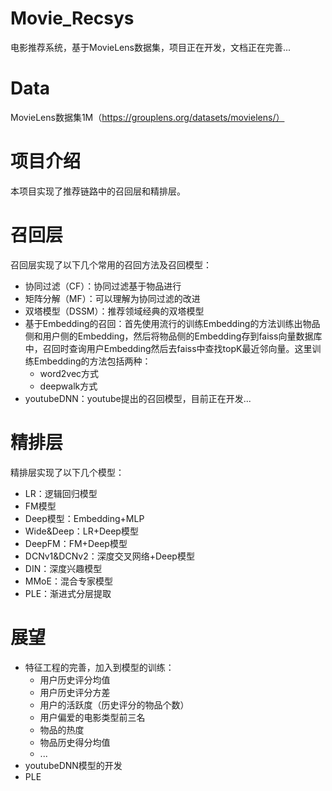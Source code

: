 # Movie_Recsys
电影推荐系统，基于MovieLens数据集，项目正在开发，文档正在完善...

# Data
MovieLens数据集1M（https://grouplens.org/datasets/movielens/）

# 项目介绍
本项目实现了推荐链路中的召回层和精排层。
# 召回层
召回层实现了以下几个常用的召回方法及召回模型：
+ 协同过滤（CF）：协同过滤基于物品进行
+ 矩阵分解（MF）：可以理解为协同过滤的改进
+ 双塔模型（DSSM）：推荐领域经典的双塔模型
+ 基于Embedding的召回：首先使用流行的训练Embedding的方法训练出物品侧和用户侧的Embedding，然后将物品侧的Embedding存到faiss向量数据库中，召回时查询用户Embedding然后去faiss中查找topK最近邻向量。这里训练Embedding的方法包括两种：
    + word2vec方式
    + deepwalk方式
+ youtubeDNN：youtube提出的召回模型，目前正在开发...

# 精排层
精排层实现了以下几个模型：
+ LR：逻辑回归模型
+ FM模型
+ Deep模型：Embedding+MLP
+ Wide&Deep：LR+Deep模型
+ DeepFM：FM+Deep模型
+ DCNv1&DCNv2：深度交叉网络+Deep模型
+ DIN：深度兴趣模型
+ MMoE：混合专家模型
+ PLE：渐进式分层提取

# 展望
+ 特征工程的完善，加入到模型的训练：
    + 用户历史评分均值
    + 用户历史评分方差
    + 用户的活跃度（历史评分的物品个数）
    + 用户偏爱的电影类型前三名
    + 物品的热度
    + 物品历史得分均值
    + ...
+ youtubeDNN模型的开发
+ PLE